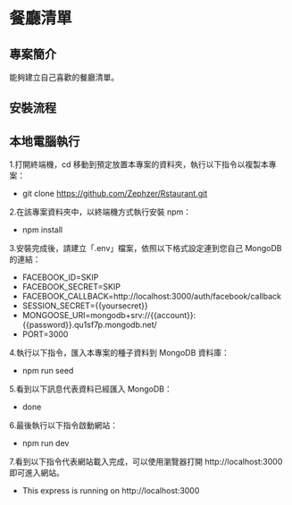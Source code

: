 #  餐廳清單
## 專案簡介
能夠建立自己喜歡的餐廳清單。

## 安裝流程
## 本地電腦執行
1.打開終端機，cd 移動到預定放置本專案的資料夾，執行以下指令以複製本專案：
- git clone https://github.com/Zephzer/Rstaurant.git

2.在該專案資料夾中，以終端機方式執行安裝 npm：
- npm install

3.安裝完成後，請建立「.env」檔案，依照以下格式設定連到您自己 MongoDB 的連結：
- FACEBOOK_ID=SKIP
- FACEBOOK_SECRET=SKIP
- FACEBOOK_CALLBACK=http://localhost:3000/auth/facebook/callback
- SESSION_SECRET={{yoursecret}}
- MONGOOSE_URI=mongodb+srv://{{account}}:{{password}}.qu1sf7p.mongodb.net/
- PORT=3000

4.執行以下指令，匯入本專案的種子資料到 MongoDB 資料庫：
- npm run seed

5.看到以下訊息代表資料已經匯入 MongoDB：
- done

6.最後執行以下指令啟動網站：
- npm run dev

7.看到以下指令代表網站載入完成，可以使用瀏覽器打開 http://localhost:3000 即可進入網站。
- This express is running on http://localhost:3000
